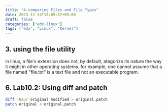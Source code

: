 ```yaml
---
title: "4.comparing Files and File Types"
date: 2023-12-24T15:09:57+09:00
draft: false
categories: ["edx-linux"]
tags: ["edx", "Linux", "Kernel"]
---
```


## 3. using the file utility

in linux, a file's extension does not, by default, ategorize its nature the way it might in other operating systems.
for example, one cannot assume that a file named "file.txt" is a text file and not an executable program.

## 6. Lab10.2: Using diff and patch

```bash
diff -Naur original modified > original.patch
patch original < original.patch
```
